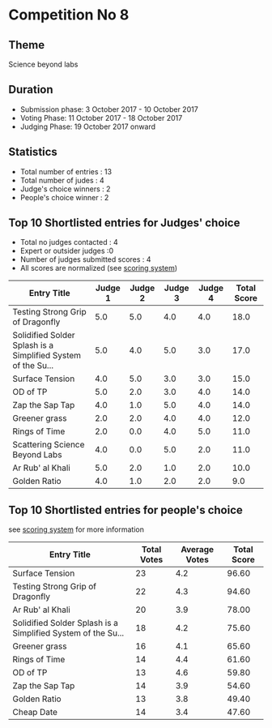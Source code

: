 # Competition No 8
## Theme
Science beyond labs
## Duration
* Submission phase: 3 October 2017 - 10 October 2017
* Voting Phase: 11 October 2017 - 18 October 2017
* Judging Phase: 19 October 2017 onward
## Statistics
* Total number of entries : 13
* Total number of judes : 4
* Judge's choice winners : 2
* People's choice winner : 2

## Top 10 Shortlisted entries for Judges' choice

* Total no judges contacted : 4
* Expert or outsider judges :0
* Number of judges submitted scores : 4
* All scores are normalized (see [scoring system](https://github.com/photography-ncbs/competition/blob/master/scoring.md))

| Entry Title |Judge 1 |Judge 2 |Judge 3 |Judge 4 | Total Score |
| --- | --- | --- | --- | --- | ---|
| Testing Strong Grip of Dragonfly | 5.0 | 5.0 | 4.0 | 4.0 | 18.0 |
| Solidified Solder Splash is a Simplified System of the Su... | 5.0 | 4.0 | 5.0 | 3.0 | 17.0 |
| Surface Tension | 4.0 | 5.0 | 3.0 | 3.0 | 15.0 |
| OD of TP | 5.0 | 2.0 | 3.0 | 4.0 | 14.0 |
| Zap the Sap Tap | 4.0 | 1.0 | 5.0 | 4.0 | 14.0 |
| Greener grass | 2.0 | 2.0 | 4.0 | 4.0 | 12.0 |
| Rings of Time | 2.0 | 0.0 | 4.0 | 5.0 | 11.0 |
| Scattering Science Beyond Labs | 4.0 | 0.0 | 5.0 | 2.0 | 11.0 |
| Ar Rub' al Khali | 5.0 | 2.0 | 1.0 | 2.0 | 10.0 |
| Golden Ratio | 4.0 | 1.0 | 2.0 | 2.0 | 9.0 |

## Top 10 Shortlisted entries for people's choice

see [scoring system](https://github.com/photography-ncbs/competition/blob/master/scoring.md) for more information 

| Entry Title | Total Votes | Average Votes | Total Score |
| --- | --- |--- |--- |
| Surface Tension | 23 | 4.2 | 96.60 |
| Testing Strong Grip of Dragonfly | 22 | 4.3 | 94.60 |
| Ar Rub' al Khali | 20 | 3.9 | 78.00 |
| Solidified Solder Splash is a Simplified System of the Su... | 18 | 4.2 | 75.60 |
| Greener grass | 16 | 4.1 | 65.60 |
| Rings of Time | 14 | 4.4 | 61.60 |
| OD of TP | 13 | 4.6 | 59.80 |
| Zap the Sap Tap | 14 | 3.9 | 54.60 |
| Golden Ratio  | 13 | 3.8 | 49.40 |
| Cheap Date | 14 | 3.4 | 47.60 |
